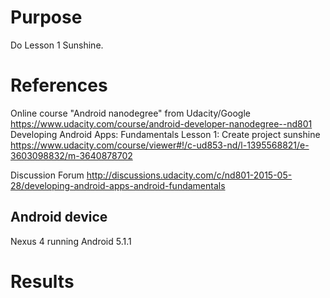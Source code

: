 # Purpose
Do Lesson 1 Sunshine.

# References
Online course "Android nanodegree" from Udacity/Google  
<https://www.udacity.com/course/android-developer-nanodegree--nd801>  
Developing Android Apps: Fundamentals
Lesson 1: Create project sunshine
<https://www.udacity.com/course/viewer#!/c-ud853-nd/l-1395568821/e-3603098832/m-3640878702>

Discussion Forum
<http://discussions.udacity.com/c/nd801-2015-05-28/developing-android-apps-android-fundamentals>

## Android device
Nexus 4 running Android 5.1.1

# Results

